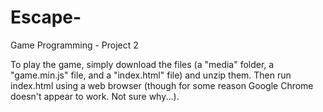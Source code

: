 # Escape-
Game Programming - Project 2

To play the game, simply download the files (a "media" folder, a "game.min.js" file, and a "index.html" file) and unzip them. Then run index.html using a web browser (though for some reason Google Chrome doesn't appear to work. Not sure why...).
